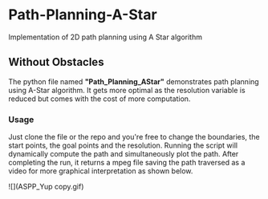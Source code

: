 # Path-Planning-A-Star
Implementation of 2D path planning using A Star algorithm

## Without Obstacles
The python file named **"Path_Planning_AStar"** demonstrates path planning using A-Star algorithm. It gets more optimal as the resolution variable is reduced but comes with the cost of more computation.

### Usage
Just clone the file or the repo and you're free to change the boundaries, the start points, the goal points and the resolution. Running the script will dynamically compute the path and simultaneously plot the path. After completing the run, it returns a mpeg file saving the path traversed as a video for more graphical interpretation as shown below.


![](ASPP_Yup copy.gif)
